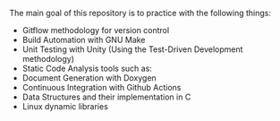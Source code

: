 

The main goal of this repository is to practice with the following things:

- Gitflow methodology for version control
- Build Automation with GNU Make
- Unit Testing with Unity (Using the Test-Driven Development methodology)
- Static Code Analysis tools such as:
- Document Generation with Doxygen
- Continuous Integration with Github Actions
- Data Structures and their implementation in C
- Linux dynamic libraries